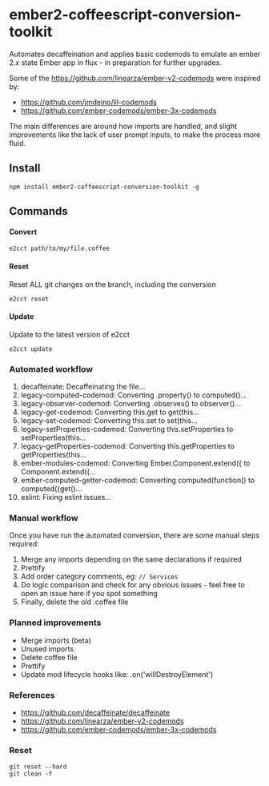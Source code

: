# ember2-coffeescript-conversion-toolkit

Automates decaffeination and applies basic codemods to emulate an ember 2.x state Ember app in flux - in preparation for further upgrades.

Some of the https://github.com/linearza/ember-v2-codemods were inspired by:
* https://github.com/jmdejno/lil-codemods
* https://github.com/ember-codemods/ember-3x-codemods

The main differences are around how imports are handled, and slight improvements like the lack of user prompt inputs, to make the process more fluid.

## Install
```
npm install ember2-coffeescript-conversion-toolkit -g
```
## Commands
#### Convert
```
e2cct path/to/my/file.coffee
```
#### Reset
Reset ALL git changes on the branch, including the conversion
```
e2cct reset
```

#### Update
Update to the latest version of e2cct
```
e2cct update
```


### Automated workflow
1. decaffeinate: Decaffeinating the file...
2. legacy-computed-codemod: Converting .property() to computed()...
3. legacy-observer-codemod: Converting .observes() to observer()...
4. legacy-get-codemod: Converting this.get to get(this...
5. legacy-set-codemod: Converting this.set to set(this...
6. legacy-setProperties-codemod: Converting this.setProperties to setProperties(this...
7. legacy-getProperties-codemod: Converting this.getProperties to getProperties(this...
8. ember-modules-codemod: Converting Ember.Component.extend({ to Component.extend({...
9. ember-computed-getter-codemod: Converting computed(function() to computed({get()...
10. eslint: Fixing eslint issues...

### Manual workflow
Once you have run the automated conversion, there are some manual steps required:
1. Merge any imports depending on the same declarations if required
2. Prettify
3. Add order category comments, eg: `// Services`
4. Do logic comparison and check for any obvious issues - feel free to open an issue here if you spot something
5. Finally, delete the old .coffee file

### Planned improvements
- Merge imports (beta)
- Unused imports
- Delete coffee file
- Prettify
- Update mod lifecycle hooks like: .on('willDestroyElement')

### References
* https://github.com/decaffeinate/decaffeinate
* https://github.com/linearza/ember-v2-codemods
* https://github.com/ember-codemods/ember-3x-codemods
### Reset
```
git reset --hard
git clean -f
```



